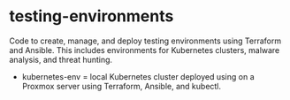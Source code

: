 # testing-environments
Code to create, manage, and deploy testing environments using Terraform and Ansible. This includes environments for Kubernetes clusters, malware analysis, and threat hunting.

- kubernetes-env = local Kubernetes cluster deployed using on a Proxmox server using Terraform, Ansible, and kubectl.
